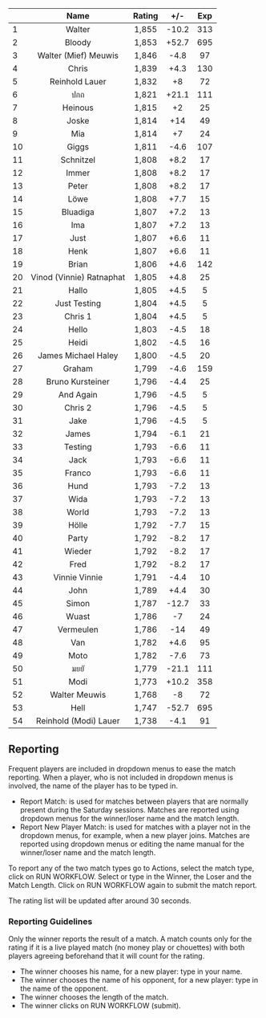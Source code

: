 | |Name|Rating|+/-|Exp|
|-|:--:|:----:|:-:|:-:|
|1|Walter|1,855|-10.2|313|
|2|Bloody|1,853|+52.7|695|
|3|Walter (Mief) Meuwis|1,846|-4.8|97|
|4|Chris|1,839|+4.3|130|
|5|Reinhold Lauer|1,832|+8|72|
|6|ปกถ|1,821|+21.1|111|
|7|Heinous|1,815|+2|25|
|8|Joske|1,814|+14|49|
|9|Mia|1,814|+7|24|
|10|Giggs|1,811|-4.6|107|
|11|Schnitzel|1,808|+8.2|17|
|12|Immer|1,808|+8.2|17|
|13|Peter|1,808|+8.2|17|
|14|Löwe|1,808|+7.7|15|
|15|Bluadiga|1,807|+7.2|13|
|16|Ima|1,807|+7.2|13|
|17|Just|1,807|+6.6|11|
|18|Henk|1,807|+6.6|11|
|19|Brian|1,806|+4.6|142|
|20|Vinod (Vinnie) Ratnaphat|1,805|+4.8|25|
|21|Hallo|1,805|+4.5|5|
|22|Just Testing|1,804|+4.5|5|
|23|Chris 1|1,804|+4.5|5|
|24|Hello|1,803|-4.5|18|
|25|Heidi|1,802|-4.5|16|
|26|James Michael Haley|1,800|-4.5|20|
|27|Graham|1,799|-4.6|159|
|28|Bruno Kursteiner|1,796|-4.4|25|
|29|And Again|1,796|-4.5|5|
|30|Chris 2|1,796|-4.5|5|
|31|Jake|1,796|-4.5|5|
|32|James|1,794|-6.1|21|
|33|Testing|1,793|-6.6|11|
|34|Jack|1,793|-6.6|11|
|35|Franco|1,793|-6.6|11|
|36|Hund|1,793|-7.2|13|
|37|Wida|1,793|-7.2|13|
|38|World|1,793|-7.2|13|
|39|Hölle|1,792|-7.7|15|
|40|Party|1,792|-8.2|17|
|41|Wieder|1,792|-8.2|17|
|42|Fred|1,792|-8.2|17|
|43|Vinnie Vinnie|1,791|-4.4|10|
|44|John|1,789|+4.4|30|
|45|Simon|1,787|-12.7|33|
|46|Wuast|1,786|-7|24|
|47|Vermeulen|1,786|-14|49|
|48|Van|1,782|+4.6|95|
|49|Moto|1,782|-7.6|73|
|50|มยยั|1,779|-21.1|111|
|51|Modi|1,773|+10.2|358|
|52|Walter Meuwis|1,768|-8|72|
|53|Hell|1,747|-52.7|695|
|54|Reinhold (Modi) Lauer|1,738|-4.1|91|

 

## Reporting

Frequent players are included in dropdown menus to ease the match reporting.
When a player, who is not included in dropdown menus is involved, the name of the player has to be typed in.

- Report Match:  is used for matches between players that are normally present during the Saturday sessions.
Matches are reported using dropdown menus for the winner/loser name and the match length.
- Report New Player Match:  is used for matches with a player not in the dropdown menus, for example, when a new player joins.
Matches are reported using dropdown menus or editing the name manual for the winner/loser name and the match length.

To report any of the two match types go to Actions, select the match type, click on RUN WORKFLOW.
Select or type in the Winner, the Loser and the Match Length.
Click on RUN WORKFLOW again to submit the match report.

The rating list will be updated after around 30 seconds.

### Reporting Guidelines

Only the winner reports the result of a match.
A match counts only for the rating if it is a live played match (no money play or chouettes)
with both players agreeing beforehand that it will count for the rating.

- The winner chooses his name, for a new player: type in your name.
- The winner chooses the name of his opponent, for a new player: type in the name of the opponent.
- The winner chooses the length of the match.
- The winner clicks on RUN WORKFLOW (submit).
